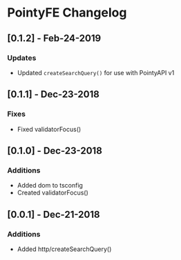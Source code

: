 # PointyFE Changelog

## [0.1.2] - Feb-24-2019

### Updates
- Updated `createSearchQuery()` for use with PointyAPI v1

## [0.1.1] - Dec-23-2018

### Fixes

- Fixed validatorFocus()

## [0.1.0] - Dec-23-2018

### Additions

- Added dom to tsconfig
- Created validatorFocus()

## [0.0.1] - Dec-21-2018

### Additions

- Added http/createSearchQuery()
